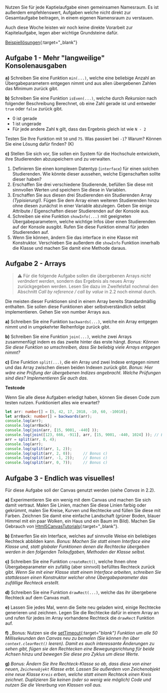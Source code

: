 <!-- # Praktukumsaufgabe 2.2 -->

Nutzen Sie für jede Kaptielaufgabe einen gemeinsamen Namesraum. Es ist außerdem empfehlenswert, Aufgaben welche nicht direkt zur Gesamtaufgabe beitragen, in einem eigenen Namensraum zu verstauen.

Auch diese Woche leisten wir noch keine direkte Vorarbeit zur Kapitelaufgabe, legen aber wichtige Grundsteine dafür.

[Beispiellösungen](https://github.com/Plagiatus/GIS-SoSe-2021/blob/main/Aufgabe2_2/beispielloesung.md){:target="_blank"}

## Aufgabe 1 - Mehr "langweilige" Konsolenausgaben

**a)** Schreiben Sie eine Funktion `min(...)`, welche eine beliebige Anzahl an Übergabeparametern entgegen nimmt und aus allen übergebenen Zahlen das Minimum zurück gibt.

**b)** Schreiben Sie eine Funktion `isEven(...)`, welche durch _Rekursion_ nach folgender Beschreibung Berechnet, ob eine Zahl gerade ist und entweder `true` oder `false` zurück gibt.
- 0 ist gerade
- 1 ist ungerade
- Für jede andere Zahl `N` gilt, dass das Ergebnis gleich ist wie `N - 2`  

Testen Sie Ihre Funktion mit `50` und `75`. Was passiert bei `-1`? Warum? Können Sie eine Lösung dafür finden? (K)

**c)** Stellen Sie sich vor, Sie sollen ein System für die Hochschule entwickeln, ihre Studierenden abzuspeichern und zu verwalten.

1. Definieren Sie einen komplexen Datentyp (`interface`) für einen solchen Studierenden. Wie könnte dieser aussehen, welche Eigenschaften sollte dieser haben?
2. Erschaffen Sie drei verschiedene Studierende, befüllen Sie diese mit sinnvollen Werten und speichern Sie diese in Variablen.
3. Erschaffen Sie aus diesen drei Studierenden ein Studierenden Array _(Typisierung!)_. Fügen Sie dem Array einen weiteren Studierenden hinzu ohne diesen zunächst in einer Variable abzulegen. Geben Sie einige Attribute / Eigenschaften dieser Studierenden auf der Konsole aus.
4. Schreiben sie eine Funktion `showInfo(...)` mit geeigneten Übergabeparametern, welche wichtige Infos über einen Studierenden auf der Konsole ausgibt. Rufen Sie diese Funktion einmal für jeden Studierenden auf.
5. Wenn Sie können, ändern Sie das interface in eine Klasse mit Konstruktor. Verschieben Sie außerdem die `showInfo` Funktion innerhalb die Klasse und machen Sie damit eine Methode daraus.


## Aufgabe 2 - Arrays

> ⚠️ Für die folgende Aufgabe sollen die übergebenen Arrays _nicht verändert werden_, sondern das Ergebnis als neues Array zurückgegeben werden. Lesen Sie dazu im Zweifelsfall nochmal den Abschnitt *Call by reference / call by value* in 2.2 noch einmal durch.

Die meisten dieser Funktionen sind in einem Array bereits Standardmäßig enthalten. Sie sollen diese Funktionen aber selbstverständlich selbst implementieren. Gehen Sie von number Arrays aus.

**a)** Schreiben Sie eine Funktion `backwards(...)`, welche ein Array entgegen nimmt und in umgekehrter Reihenfolge zurück gibt.

**b)** Schreiben Sie eine Funktion `join(...)`, welche zwei Arrays zusammenfügt indem es das zweite hinter das erste hängt. _Bonus: Können Sie diese Funktion so umschreiben, dass Sie beliebig viele Arrays entgegen nimmt?_

**c)** Eine Funktion `split(...)`, die ein Array und zwei Indexe entgegen nimmt und das Array zwischen diesen beiden Indexen zurück gibt. _Bonus: Hier wäre eine Prüfung der übergebenen Indizes angebracht. Welche Prüfungen sind dies? Implementieren Sie auch das._

**Testcode**

Wenn Sie alle diese Aufgaben erledigt haben, können Sie diesen Code zum testen nutzen. Funktioniert alles wie erwartet?

```ts
let arr: number[] = [5, 42, 17, 2018, -10, 60, -10010];
let arrBack: number[] = backwards(arr);
console.log(arr);
console.log(arrBack);
console.log(join(arr, [15, 9001, -440] ));
console.log(join([123, 666, -911], arr, [15, 9001, -440, 1024] )); // Bonus b)
arr = split(arr, 0, 4);
console.log(arr);
console.log(split(arr, 1, 2));
console.log(split(arr, 2, 0));     // Bonus c)
console.log(split(arr, -1, 2));    // Bonus c)
console.log(split(arr, 0, 7));     // Bonus c)
```

## Aufgabe 3 - Endlich was visuelles!

Für diese Aufgabe soll der Canvas genutzt werden (siehe *Canvas* in 2.2).

**a)** Experimentieren Sie ein wenig mit dem Canvas und machen Sie sich damit vertraut. Malen Sie Linien, machen Sie diese Linien farbig oder gekrümmt, malen Sie Kreise, Kurven und Rechtecke und füllen Sie diese mit Farben. Zeichnen Sie damit eine einfache Landschaft (grüner Boden, blauer Himmel mit ein paar Wolken, ein Haus und ein Baum im Bild). Machen Sie Gebrauch von [Html5CanvasTutorials](https://www.html5canvastutorials.com/tutorials/html5-canvas-lines/){:target="_blank"}.

**b)** Entwerfen Sie ein Interface, welches auf sinnvolle Weise ein beliebiges Rechteck abbilden kann. _Bonus: Machen Sie statt einem Interface eine Klasse und, statt globaler Funktionen denen die Rechtecke übergeben werden in den folgenden Teilaufgaben, Methoden der Klasse selbst._

**c)** Schreiben Sie eine Funktion `createRect()`, welche Ihnen ohne Übergabeparameter ein zufällig (aber sinnvoll) befülltes Rechteck zurück gibt. _Wenn Sie mit einer Klasse statt einem Interface arbeiten, schreiben Sie stattdessen einen Konstruktor welcher ohne Übergabeparameter das zufällige Rechteck erstellt._

**d)** Schreiben Sie eine Funktion `drawRect(...)`, welche das ihr übergebene Rechteck auf dem Canvas malt.

**e)** Lassen Sie jedes Mal, wenn die Seite neu geladen wird, einige Rechtecke generieren und zeichnen. Legen Sie die Rechtecke dafür in einem Array an und rufen für jedes im Array vorhandene Rechteck die `drawRect` Funktion auf.

**f)** _Bonus: Nutzen sie die [setTimeout](https://www.w3schools.com/jsref/met_win_settimeout.asp){:target="_blank"} Funktion um alle 50 Millisekeunden den Canvas neu zu bemalen (Sie können ihn über `context.clearRect()` leeren). Damit es auch interessante Änderungen zu sehen gibt, fügen sie den Rechtecken eine Bewegungsrichtung für beide Achsen hinzu und bewegen Sie diese pro Zyklus um diese Werte._

**g)** _Bonus: Ändern Sie ihre Rechteck-Klasse so ab, dass diese von einer neuen, `Zeichenobjekt` Klasse erbt. Lassen Sie außerdem von Zeichenobjekt eine neue Klasse `Kreis` erben, welche statt einem Rechteck einen Kreis zeichnet. Duplizieren Sie keinen (oder so wenig wie möglich) Code und nutzen Sie die Vererbung von Klassen voll aus._